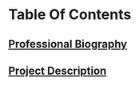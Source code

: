 # Table Of Contents

## [Professional Biography](Documentation/John-Wiesner-Professional-Biography)

## [Project Description](Documentation/John-Wiesner-Professional-Biography)
